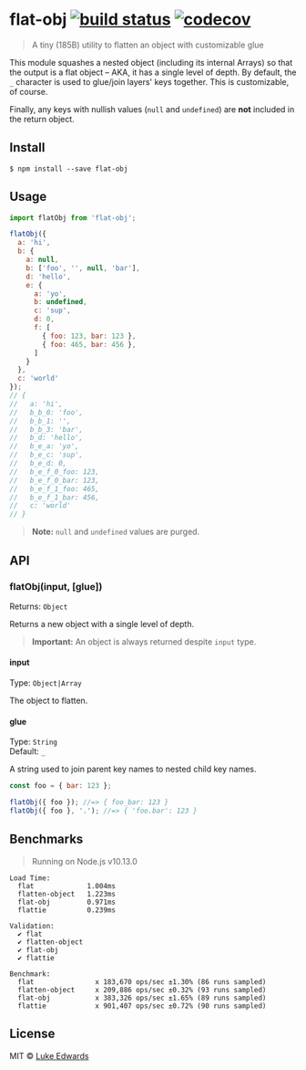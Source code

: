 # flat-obj [![build status](https://badgen.net/github/status/lukeed/flat-obj)](https://github.com/lukeed/flat-obj/actions) [![codecov](https://badgen.now.sh/codecov/c/github/lukeed/flat-obj)](https://codecov.io/gh/lukeed/flat-obj)

> A tiny (185B) utility to flatten an object with customizable glue

This module squashes a nested object (including its internal Arrays) so that the output is a flat object – AKA, it has a single level of depth. By default, the `_` character is used to glue/join layers' keys together. This is customizable, of course.

Finally, any keys with nullish values (`null` and `undefined`) are **not** included in the return object.

## Install

```
$ npm install --save flat-obj
```


## Usage

```js
import flatObj from 'flat-obj';

flatObj({
  a: 'hi',
  b: {
    a: null,
    b: ['foo', '', null, 'bar'],
    d: 'hello',
    e: {
      a: 'yo',
      b: undefined,
      c: 'sup',
      d: 0,
      f: [
        { foo: 123, bar: 123 },
        { foo: 465, bar: 456 },
      ]
    }
  },
  c: 'world'
});
// {
//   a: 'hi',
//   b_b_0: 'foo',
//   b_b_1: '',
//   b_b_3: 'bar',
//   b_d: 'hello',
//   b_e_a: 'yo',
//   b_e_c: 'sup',
//   b_e_d: 0,
//   b_e_f_0_foo: 123,
//   b_e_f_0_bar: 123,
//   b_e_f_1_foo: 465,
//   b_e_f_1_bar: 456,
//   c: 'world'
// }
```

> **Note:** `null` and `undefined` values are purged.

## API

### flatObj(input, [glue])
Returns: `Object`

Returns a new object with a single level of depth.

> **Important:** An object is always returned despite `input` type.

#### input
Type: `Object|Array`

The object to flatten.

#### glue
Type: `String`<br>
Default: `_`

A string used to join parent key names to nested child key names.

```js
const foo = { bar: 123 };

flatObj({ foo }); //=> { foo_bar: 123 }
flatObj({ foo }, '.'); //=> { 'foo.bar': 123 }
```


## Benchmarks

> Running on Node.js v10.13.0

```
Load Time:
  flat             1.004ms
  flatten-object   1.223ms
  flat-obj         0.971ms
  flattie          0.239ms

Validation:
  ✔ flat
  ✔ flatten-object
  ✔ flat-obj
  ✔ flattie

Benchmark:
  flat               x 183,670 ops/sec ±1.30% (86 runs sampled)
  flatten-object     x 209,886 ops/sec ±0.32% (93 runs sampled)
  flat-obj           x 383,326 ops/sec ±1.65% (89 runs sampled)
  flattie            x 901,407 ops/sec ±0.72% (90 runs sampled)
```


## License

MIT © [Luke Edwards](https://lukeed.com)
